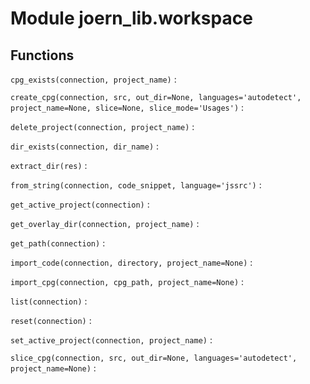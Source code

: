 Module joern_lib.workspace
==========================

Functions
---------

    
`cpg_exists(connection, project_name)`
:   

    
`create_cpg(connection, src, out_dir=None, languages='autodetect', project_name=None, slice=None, slice_mode='Usages')`
:   

    
`delete_project(connection, project_name)`
:   

    
`dir_exists(connection, dir_name)`
:   

    
`extract_dir(res)`
:   

    
`from_string(connection, code_snippet, language='jssrc')`
:   

    
`get_active_project(connection)`
:   

    
`get_overlay_dir(connection, project_name)`
:   

    
`get_path(connection)`
:   

    
`import_code(connection, directory, project_name=None)`
:   

    
`import_cpg(connection, cpg_path, project_name=None)`
:   

    
`list(connection)`
:   

    
`reset(connection)`
:   

    
`set_active_project(connection, project_name)`
:   

    
`slice_cpg(connection, src, out_dir=None, languages='autodetect', project_name=None)`
: